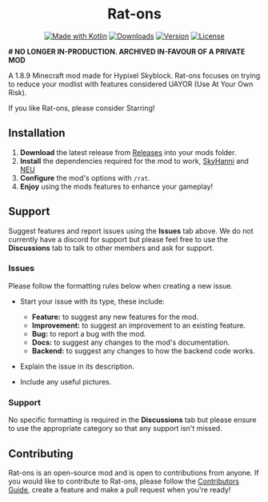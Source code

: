 <h1 align="center">Rat-ons</h1>

<div align="center">
    
[![Made with Kotlin](https://img.shields.io/badge/Made%20With-Kotlin-purple?style=for-the-badge&logo=kotlin&logocolor=white&color=7F52FF)](https://kotlinlang.org/)
[![Downloads](https://img.shields.io/github/downloads/jordyrat/Rat-ons/total?style=for-the-badge&logo=github&color=green)](https://github.com/Jordyrat/Rat-ons/releases)
[![Version](https://img.shields.io/github/v/release/jordyrat/Rat-ons?include_prereleases&display_name=release&style=for-the-badge&label=Version&color=blue)](https://github.com/Jordyrat/Rat-ons/releases)
[![License](https://img.shields.io/github/license/jordyrat/Rat-ons?style=for-the-badge&label=License)](LICENSE)

</div>

<b># NO LONGER IN-PRODUCTION. ARCHIVED IN-FAVOUR OF A PRIVATE MOD</b>

A 1.8.9 Minecraft mod made for Hypixel Skyblock. Rat-ons focuses on trying to reduce your modlist with features considered UAYOR (Use At Your Own Risk).

If you like Rat-ons, please consider Starring!

## Installation
1. **Download** the latest release from [Releases](https://github.com/Jordyrat/Rat-ons/releases) into your mods folder.
2. **Install** the dependencies required for the mod to work, [SkyHanni](https://github.com/hannibal002/SkyHanni/releases) and [NEU](https://github.com/NotEnoughUpdates/NotEnoughUpdates/releases)
3. **Configure** the mod's options with `/rat`.
4. **Enjoy** using the mods features to enhance your gameplay!

## Support
Suggest features and report issues using the **Issues** tab above. We do not currently have a discord for support but please feel free to use the **Discussions** tab to talk to other members and ask for support.

### Issues

Please follow the formatting rules below when creating a new issue.

* Start your issue with its type, these include:
    - **Feature:** to suggest any new features for the mod.
    - **Improvement:** to suggest an improvement to an existing feature.
    - **Bug:** to report a bug with the mod.
    - **Docs:** to suggest any changes to the mod's documentation.
    - **Backend:** to suggest any changes to how the backend code works.
      
* Explain the issue in its description.  
* Include any useful pictures.

### Support

No specific formatting is required in the **Discussions** tab but please ensure to use the appropriate category so that any support isn't missed.

## Contributing

Rat-ons is an open-source mod and is open to contributions from anyone. If you would like to contribute to Rat-ons, please follow the [Contributors Guide](docs/CONTRIBUTING.md), create a feature and make a pull request when you're ready!
